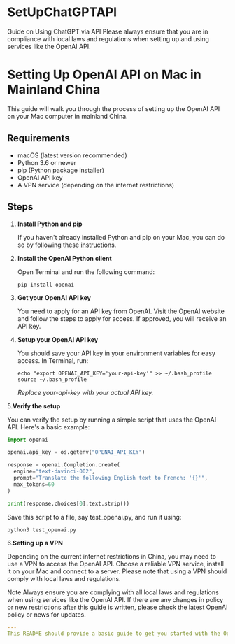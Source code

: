 # SetUpChatGPTAPI
Guide on Using ChatGPT via API
Please always ensure that you are in compliance with local laws and regulations when setting up and using services like the OpenAI API.

# Setting Up OpenAI API on Mac in Mainland China

This guide will walk you through the process of setting up the OpenAI API on your Mac computer in mainland China.

## Requirements

- macOS (latest version recommended)
- Python 3.6 or newer
- pip (Python package installer)
- OpenAI API key
- A VPN service (depending on the internet restrictions)

## Steps

1. **Install Python and pip**

   If you haven't already installed Python and pip on your Mac, you can do so by following these [instructions](https://docs.python-guide.org/starting/install3/osx/).

2. **Install the OpenAI Python client**

   Open Terminal and run the following command:

   ```shell
   pip install openai
   ```

3. **Get your OpenAI API key**

   You need to apply for an API key from OpenAI. Visit the OpenAI website and follow the steps to apply for access. If approved, you will receive an API key.

4. **Setup your OpenAI API key**

   You should save your API key in your environment variables for easy access. In Terminal, run:

   ```shell
   echo "export OPENAI_API_KEY='your-api-key'" >> ~/.bash_profile
   source ~/.bash_profile
   ```

   _Replace your-api-key with your actual API key._

5.**Verify the setup**

   You can verify the setup by running a simple script that uses the OpenAI API. Here's a basic example:

   ```python
   import openai
   
   openai.api_key = os.getenv("OPENAI_API_KEY")
   
   response = openai.Completion.create(
     engine="text-davinci-002",
     prompt="Translate the following English text to French: '{}'",
     max_tokens=60
   )
   
   print(response.choices[0].text.strip())
   
   ```

   Save this script to a file, say test_openai.py, and run it using:

   ```shell
   python3 test_openai.py
   ```

   6.**Setting up a VPN**

   Depending on the current internet restrictions in China, you may need to use a VPN to access the OpenAI API. Choose a reliable VPN service, install it on your Mac and connect to a server. Please note that using a VPN should comply with local laws and regulations.

   Note
   Always ensure you are complying with all local laws and regulations when using services like the OpenAI API. If there are any changes in policy or new restrictions after this guide is written, please check the latest OpenAI policy or news for updates.

   ```yaml
   ---
   This README should provide a basic guide to get you started with the OpenAI API on your Mac in mainland China. Please replace `'your-api-key'` with   your actual OpenAI API key.
   ```


